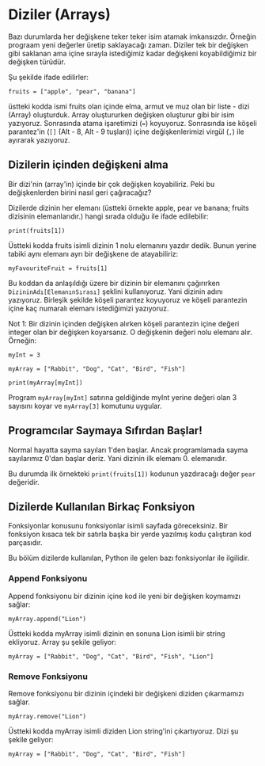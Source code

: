 # Diziler (Arrays)
Bazı durumlarda her değişkene teker teker isim atamak imkansızdır. Örneğin prograam yeni değerler üretip saklayacağı zaman. Diziler tek bir değişken gibi saklanan ama içine sırayla istediğimiz kadar değişkeni koyabildiğimiz bir değişken türüdür.

Şu şekilde ifade edilirler:

`fruits = ["apple", "pear", "banana"]`

üstteki kodda ismi fruits olan içinde elma, armut ve muz olan bir liste - dizi (Array) oluşturduk. Array oluştururken değişken oluşturur gibi bir isim yazıyoruz. Sonrasında atama işaretimizi (`=`) koyuyoruz. Sonrasında ise köşeli parantez'in (`[]` (Alt - 8, Alt - 9 tuşları)) içine değişkenlerimizi virgül (`,`) ile ayırarak yazıyoruz.

## Dizilerin içinden değişkeni alma
Bir dizi'nin (array'in) içinde bir çok değişken koyabiliriz. Peki bu değişkenlerden birini nasıl geri çağıracağız?

Dizilerde dizinin her elemanı (üstteki örnekte apple, pear ve banana; fruits dizisinin elemanlarıdır.) hangi sırada olduğu ile ifade edilebilir:

`print(fruits[1])`

Üstteki kodda fruits isimli dizinin 1 nolu elemanını yazdır dedik. Bunun yerine tabiki aynı elemanı ayrı bir değişkene de atayabiliriz:

`myFavouriteFruit = fruits[1]`

Bu koddan da anlaşıldığı üzere bir dizinin bir elemanını çağırırken `DizininAdı[ElemanınSırası]` şeklini kullanıyoruz. Yani dizinin adını yazıyoruz. Birleşik şekilde köşeli parantez koyuyoruz ve köşeli parantezin içine kaç numaralı elemanı istediğimizi yazıyoruz.

Not 1: Bir dizinin içinden değişken alırken köşeli parantezin içine değeri integer olan bir değişken koyarsanız. O değişkenin değeri nolu elemanı alır. Örneğin:

`myInt = 3`

`myArray = ["Rabbit", "Dog", "Cat", "Bird", "Fish"]`

`print(myArray[myInt])`

Program `myArray[myInt]` satırına geldiğinde myInt yerine değeri olan 3 sayısını koyar ve `myArray[3]` komutunu uygular.

## Programcılar Saymaya Sıfırdan Başlar!
Normal hayatta sayma sayıları 1'den başlar. Ancak programlamada sayma sayılarımız 0'dan başlar deriz. Yani dizinin ilk elemanı 0. elemanıdır.

Bu durumda ilk örnekteki `print(fruits[1])` kodunun yazdıracağı değer `pear` değeridir.

## Dizilerde Kullanılan Birkaç Fonksiyon
Fonksiyonlar konusunu fonksiyonlar isimli sayfada göreceksiniz. Bir fonksiyon kısaca tek bir satırla başka bir yerde yazılmış kodu çalıştıran kod parçasıdır.

Bu bölüm dizilerde kullanılan, Python ile gelen bazı fonksiyonlar ile ilgilidir.

### Append Fonksiyonu
Append fonksiyonu bir dizinin içine kod ile yeni bir değişken koymamızı sağlar:

`myArray.append("Lion")`

Üstteki kodda myArray isimli dizinin en sonuna Lion isimli bir string ekliyoruz. Array şu şekile geliyor:

`myArray = ["Rabbit", "Dog", "Cat", "Bird", "Fish", "Lion"]`

### Remove Fonksiyonu
Remove fonksiyonu bir dizinin içindeki bir değişkeni diziden çıkarmamızı sağlar.

`myArray.remove("Lion")`

Üstteki kodda myArray isimli diziden Lion string'ini çıkartıyoruz. Dizi şu şekile geliyor:

`myArray = ["Rabbit", "Dog", "Cat", "Bird", "Fish"]`
